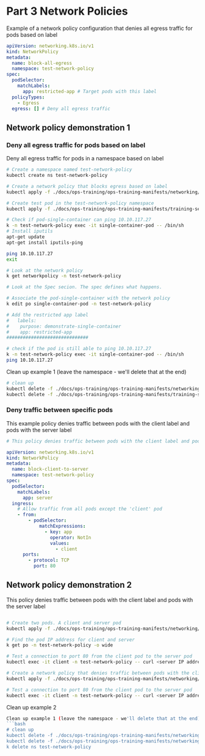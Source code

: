# Part 3 Network Policies
Example of a network policy configuration that denies all egress traffic for pods based on label
```yaml
apiVersion: networking.k8s.io/v1
kind: NetworkPolicy
metadata:
  name: block-all-egress
  namespace: test-network-policy
spec:
  podSelector:
    matchLabels:
      app: restricted-app # Target pods with this label
  policyTypes:
    - Egress
  egress: [] # Deny all egress traffic
```
## Network policy demonstration 1
### Deny all egress traffic for pods based on label
Deny all egress traffic for pods in a namespace based on label
```bash
# Create a namespace named test-network-policy
kubectl create ns test-network-policy

# Create a network policy that blocks egress based on label
kubectl apply -f ./docs/ops-training/ops-training-manifests/networking/network-policy-block-egress.yaml -n test-network-policy

# Create test pod in the test-network-policy namespace
kubectl apply -f ./docs/ops-training/ops-training-manifests/training-session-2/pod-single-container.yaml -n test-network-policy

# Check if pod-single-container can ping 10.10.117.27
k -n test-network-policy exec -it single-container-pod -- /bin/sh
# Install iputils
apt-get update
apt-get install iputils-ping

ping 10.10.117.27
exit

# Look at the network policy
k get networkpolicy -n test-network-policy

# Look at the Spec secion. The spec defines what happens.

# Associate the pod-single-container with the network policy
k edit po single-container-pod -n test-network-policy

# Add the restricted app label
#   labels:
#    purpose: demonstrate-single-container
#    app: restricted-app
##############################

# check if the pod is still able to ping 10.10.117.27
k -n test-network-policy exec -it single-container-pod -- /bin/sh
ping 10.10.117.27
```
Clean up example 1 (leave the namespace - we'll delete that at the end)
```bash
# clean up
kubectl delete -f ./docs/ops-training/ops-training-manifests/networking/network-policy-block-egress.yaml -n test-network-policy
kubectl delete -f ./docs/ops-training/ops-training-manifests/training-session-2/pod-single-container.yaml -n test-network-policy

```
### Deny traffic between specific pods
This example policy denies traffic between pods with the client label and pods with the server label
```yaml
# This policy denies traffic between pods with the client label and pods with the server label

apiVersion: networking.k8s.io/v1
kind: NetworkPolicy
metadata:
  name: block-client-to-server
  namespace: test-network-policy
spec:
  podSelector:
    matchLabels:
      app: server
  ingress:
    # Allow traffic from all pods except the 'client' pod
    - from:
        - podSelector:
            matchExpressions:
              - key: app
                operator: NotIn
                values:
                  - client
      ports:
        - protocol: TCP
          port: 80

```
## Network policy demonstration 2
This policy denies traffic between pods with the client label and pods with the server label
```bash

# Create two pods. A client and server pod
kubectl apply -f ./docs/ops-training/ops-training-manifests/networking/pods-network-policy.yaml

# Find the pod IP address for client and server
k get po -n test-network-policy -o wide

# Test a connection to port 80 from the client pod to the server pod
kubectl exec -it client -n test-network-policy -- curl <server IP address>:80

# Create a network policy that denies traffic between pods with the client label and pods with the server label
kubectl apply -f ./docs/ops-training/ops-training-manifests/networking/network-policy-block-client-to-server.yaml

# Test a connection to port 80 from the client pod to the server pod
kubectl exec -it client -n test-network-policy -- curl <server IP address:80
```
Clean up example 2
```bash
Clean up example 1 (leave the namespace - we'll delete that at the end)
```bash
# clean up
kubectl delete -f ./docs/ops-training/ops-training-manifests/networking/network-policy-block-client-to-server.yaml
kubectl delete -f ./docs/ops-training/ops-training-manifests/networking/pods-network-policy.yaml
k delete ns test-network-policy
```
